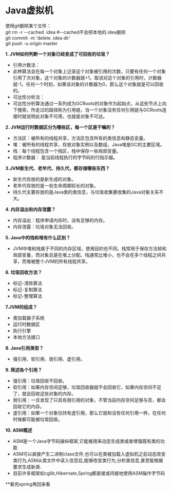 # Java虚拟机  
使用git删除某个文件：  
git rm -r --cached .idea  #--cached不会把本地的.idea删除  
git commit -m 'delete .idea dir'  
git push -u origin master  
  
**1. JVM如何判断一个对象已经变成了可回收的垃圾？**  
* 引用计数法：  
* 此种算法会在每一个对象上记录这个对象被引用的次数，只要有任何一个对象引用了次对象，这个对象的计数器就+1，取消对这个对象的引用时，计数器就-1。任何一个时刻，如果该对象的计数器为0，那么这个对象就是可以回收的。  
* 可达性分析法：  
* 可达性分析算法通过一系列成为GCRoots的对象作为起始点，从这些节点上向下搜索，所走过的路径称为引用链，当一个对象没有任何引用链与GCRoots连接时就说明此对象不可用，也就是对象不可达。  
  
**2. JVM运行时数据区分为哪些区，每一个区是干嘛的？**  
* 方法区：被所有的线程共享，方法区包含所有的类信息和静态变量。  
* 堆：被所有的线程共享，存放对象实例以及数组，Java堆是GC的主要区域。  
* 栈：每个线程包含一个栈区，栈中保存一些局部变量。  
* 程序计数器： 是当前线程执行的字节码的行指示器。  
  
**3.JVM新生代、老年代、持久代，都存储哪些东西？**  
* 新生代存放的是新生成的对象。  
* 老年代存放的是一些生命周期较长的对象。  
* 持久代主要存放的是Java类的类信息，与垃圾收集要收集的Java对象关系不大。  
  
**4. 内存溢出和内存泄露？**  
* 内存溢出：程序申请内存时，没有足够的内存。  
* 内存泄露：垃圾对象无法回收。  
  
**5. Java中的栈和堆有什么区别？**  
* JVM中堆和栈属于不同的内存区域，使用目的也不同。栈常用于保存方法帧和局部变量，而对象总是在堆上分配。栈通常比堆小，也不会在多个线程之间共享，而堆被整个JVM的所有线程共享。  
  
**6. 垃圾回收方法？**    
* 标记-清除算法  
* 标记-复制算法  
* 标记-整理算法  
  
**7.JVM的组成？**  
* 类加载器子系统  
* 运行时数据区  
* 执行引擎  
* 本地方法接口  
  
**8. Java引用类型？**  
* 强引用、软引用、弱引用、虚引用。  
  
**9. 简述各个引用？**  
* 强引用：垃圾回收不回收。
* 软引用：如果内存空间足够，垃圾回收器就不会回收它，如果内存空间不足了，就会回收这些对象的内存。  
* 弱引用：一旦发现了只具有弱引用的对象，不管当前内存空间足够与否，都会回收它的内存。  
* 虚引用：如果一个对象仅持有虚引用，那么它就和没有任何引用一样，在任何时候都可能被垃圾回收。  
  
**10. ASM概述**  
* ASM是一个Java字节码操纵框架,它能被用来动态生成类或者增强既有类的功能
* ASM可以直接产生二进制class文件,也可以在类被加载入虚拟机之前动态改变类行为,ASM从类文件中读入信息后,能够改变类行为,分析类信息,甚至能根据要求生成新类.
* 目前许多框架如cglib,Hibernate,Spring都直接或间接地使用ASM操作字节码
  
**看完spring再回来看























